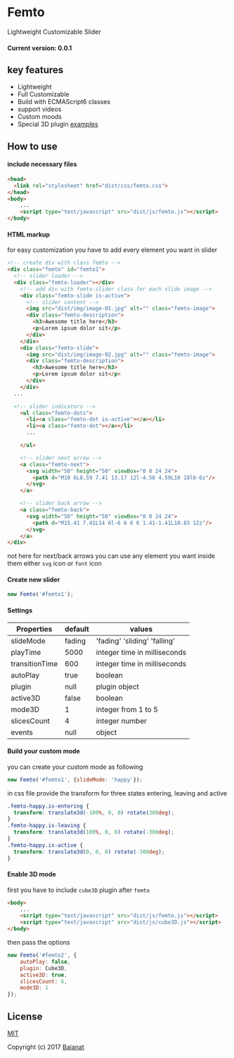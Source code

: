 # Femto
Lightweight Customizable Slider
#### Current version: 0.0.1

## key features
- Lightweight
- Full Customizable
- Build with ECMAScript6 classes
- support videos
- Custom moods
- Special 3D plugin
[examples](https://baianat.github.io/femto/)




## How to use
#### include necessary files
``` html
<head>
  <link rel="stylesheet" href="dist/css/femto.css">
</head>
<body>
    ...
    <script type="text/javascript" src="dist/js/femto.js"></script>
</body>
```

#### HTML markup
for easy customization you have to add every element you want in slider
``` html
<!-- create div with class femto -->
<div class="femto" id="femto1">
  <!-- slider loader -->
  <div class="femto-loader"></div>
    <!-- add div with femto-slider class for each slide image -->
    <div class="femto-slide is-active">
      <!-- slider content -->
      <img src="dist/img/image-01.jpg" alt="" class="femto-image">
      <div class="femto-description">
        <h3>Awesome title here</h3>
        <p>Lorem ipsum dolor sit</p>
      </div>
    </div>
    <div class="femto-slide">
      <img src="dist/img/image-02.jpg" alt="" class="femto-image">
      <div class="femto-description">
        <h3>Awesome title here</h3>
        <p>Lorem ipsum dolor sit</p>
      </div>
    </div>
  ...

  <!-- slider indicators -->
    <ul class="femto-dots">
      <li><a class="femto-dot is-active"></a></li>
      <li><a class="femto-dot"></a></li>
      ...

    </ul>

    <!-- slider next arrow -->
    <a class="femto-next">
      <svg width="50" height="50" viewBox="0 0 24 24">
        <path d="M10 6L8.59 7.41 13.17 12l-4.58 4.59L10 18l6-6z"/>
      </svg>
    </a>

    <!-- slider back arrow -->
    <a class="femto-back">
      <svg width="50" height="50" viewBox="0 0 24 24">
        <path d="M15.41 7.41L14 6l-6 6 6 6 1.41-1.41L10.83 12z"/>
      </svg>
    </a>
</div>
```
not here for next/back arrows you can use any element you want inside them either ```svg``` icon or ```font``` icon

#### Create new slider
``` javascript
new Femto('#femto1');
```

#### Settings
| Properties     | default  | values                       |
| -------------- | -------- | ---------------------------- |
| slideMode      | fading   | 'fading' 'sliding' 'falling' |
| playTime       | 5000     | integer time in milliseconds |
| transitionTime | 600      | integer time in milliseconds |
| autoPlay       | true     | boolean                      |
| plugin         | null     | plugin object                |
| active3D       | false    | boolean                      |
| mode3D         | 1        | integer from 1 to 5          |
| slicesCount    | 4        | integer number               |
| events         | null     | object                       |

#### Build your custom mode
you can create your custom mode as following
``` javascript
new Femto('#femto1', {slideMode: 'happy'});
```
in css file provide the transform for three states entering, leaving and active
``` css
.femto-happy.is-entering {
  transform: translate3d(-100%, 0, 0) rotate(300deg);
}
.femto-happy.is-leaving {
  transform: translate3d(100%, 0, 0) rotate(-300deg);
}
.femto-happy.is-active {
  transform: translate3d(0, 0, 0) rotate(-300deg);
}
```

#### Enable 3D mode
first you have to include ```cube3D``` plugin after ```femto```
``` html
<body>
    ...
    <script type="text/javascript" src="dist/js/femto.js"></script>
    <script type="text/javascript" src="dist/js/cube3D.js"></script>
</body>
```

then pass the options
``` javascript
new Femto('#femto2', {
    autoPlay: false,
    plugin: Cube3D,
    active3D: true,
    slicesCount: 6,
    mode3D: 1
});
```
## License

[MIT](http://opensource.org/licenses/MIT)

Copyright (c) 2017 [Baianat](http://baianat.com)
